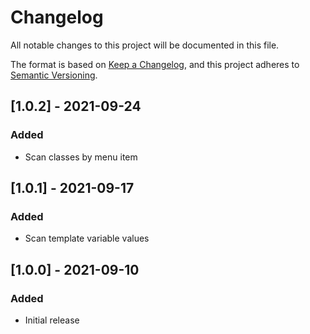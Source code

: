 # Changelog

All notable changes to this project will be documented in this file.

The format is based on [Keep a Changelog](https://keepachangelog.com/en/1.0.0/),
and this project adheres to [Semantic Versioning](https://semver.org/spec/v2.0.0.html).

## [1.0.2] - 2021-09-24

### Added

- Scan classes by menu item

## [1.0.1] - 2021-09-17

### Added

- Scan template variable values

## [1.0.0] - 2021-09-10

### Added

- Initial release
